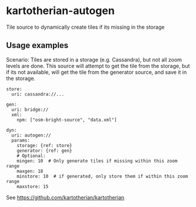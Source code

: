 # kartotherian-autogen
Tile source to dynamically create tiles if its missing in the storage

## Usage examples

Scenario: Tiles are stored in a storage (e.g. Cassandra), but not all zoom levels are done. This source will attempt
 to get the tile from the storage, but if its not available, will get the tile from the generator source, and save
 it in the storage.

```
store:
  uri: cassandra://...

gen:
  uri: bridge://
  xml:
    npm: ["osm-bright-source", "data.xml"]

dyn:
  uri: autogen://
  params:
    storage: {ref: store}
    generator: {ref: gen}
    # Optional:
    mingen: 10  # Only generate tiles if missing within this zoom range
    maxgen: 18
    minstore: 10  # if generated, only store them if within this zoom range 
    maxstore: 15
```

See https://github.com/kartotherian/kartotherian
